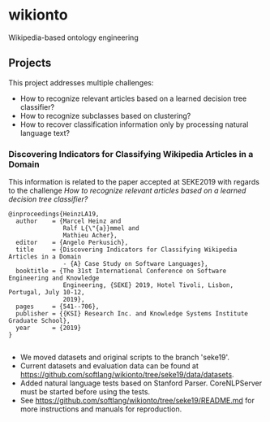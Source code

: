 # wikionto
Wikipedia-based ontology engineering

## Projects

This project addresses multiple challenges:
* How to recognize relevant articles based on a learned decision tree classifier?
* How to recognize subclasses based on clustering?
* How to recover classification information only by processing natural language text?

### Discovering Indicators for Classifying Wikipedia Articles in a Domain
This information is related to the paper accepted at SEKE2019 with regards to the challenge 
_How to recognize relevant articles based on a learned decision tree classifier?_

```
@inproceedings{HeinzLA19,
  author    = {Marcel Heinz and
               Ralf L{\"{a}}mmel and
               Mathieu Acher},
  editor    = {Angelo Perkusich},
  title     = {Discovering Indicators for Classifying Wikipedia Articles in a Domain
               - {A} Case Study on Software Languages},
  booktitle = {The 31st International Conference on Software Engineering and Knowledge
               Engineering, {SEKE} 2019, Hotel Tivoli, Lisbon, Portugal, July 10-12,
               2019},
  pages     = {541--706},
  publisher = {{KSI} Research Inc. and Knowledge Systems Institute Graduate School},
  year      = {2019}
}


```
* We moved datasets and original scripts to the branch 'seke19'.
* Current datasets and evaluation data can be found at https://github.com/softlang/wikionto/tree/seke19/data/datasets.
* Added natural language tests based on Stanford Parser. CoreNLPServer must be started before using the tests. 
* See https://github.com/softlang/wikionto/tree/seke19/README.md for more instructions and manuals for reproduction.
